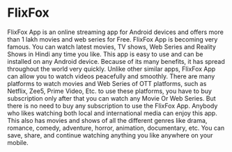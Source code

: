 # FlixFox
FlixFox App is an online streaming app for Android devices and offers more than 1 lakh movies and web series for Free. FlixFox App is becoming very famous. You can watch latest movies, TV shows, Web Series and Reality Shows in Hindi any time you like. This app is easy to use and can be installed on any Android device. Because of its many benefits, it has spread throughout the world very quickly. Unlike other similar apps, FlixFox App can allow you to watch videos peacefully and smoothly. There are many platforms to watch movies and Web Series of OTT platforms, such as Netflix, Zee5, Prime Video, Etc. to use these platforms, you have to buy subscription only after that you can watch any Movie Or Web Series. But there is no need to buy any subscription to use the FlixFox App. Anybody who likes watching both local and international media can enjoy this app. This also has movies and shows of all the different genres like drama, romance, comedy, adventure, horror, animation, documentary, etc. You can save, share, and continue watching anything you like anywhere on your mobile.
